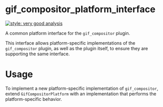 # gif_compositor_platform_interface

[![style: very good analysis][very_good_analysis_badge]][very_good_analysis_link]

A common platform interface for the `gif_compositor` plugin.

This interface allows platform-specific implementations of the `gif_compositor` plugin, as well as the plugin itself, to ensure they are supporting the same interface.

# Usage

To implement a new platform-specific implementation of `gif_compositor`, extend `GifCompositorPlatform` with an implementation that performs the platform-specific behavior.

[very_good_analysis_badge]: https://img.shields.io/badge/style-very_good_analysis-B22C89.svg
[very_good_analysis_link]: https://pub.dev/packages/very_good_analysis